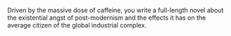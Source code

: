 Driven by the massive dose of caffeine, you write a full-length novel
about the existential angst of post-modernism and the effects it has on
the average citizen of the global industrial complex.